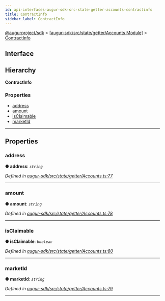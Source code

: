 ```yaml
---
id: api-interfaces-augur-sdk-src-state-getter-accounts-contractinfo
title: ContractInfo
sidebar_label: ContractInfo
---
```


[@augurproject/sdk](api-readme.md) > [[augur-sdk/src/state/getter/Accounts Module]](api-modules-augur-sdk-src-state-getter-accounts-module.md) > [ContractInfo](api-interfaces-augur-sdk-src-state-getter-accounts-contractinfo.md)

## Interface

## Hierarchy

**ContractInfo**

### Properties

* [address](api-interfaces-augur-sdk-src-state-getter-accounts-contractinfo.md#address)
* [amount](api-interfaces-augur-sdk-src-state-getter-accounts-contractinfo.md#amount)
* [isClaimable](api-interfaces-augur-sdk-src-state-getter-accounts-contractinfo.md#isclaimable)
* [marketId](api-interfaces-augur-sdk-src-state-getter-accounts-contractinfo.md#marketid)

---

## Properties

<a id="address"></a>

###  address

**● address**: *`string`*

*Defined in [augur-sdk/src/state/getter/Accounts.ts:77](https://github.com/AugurProject/augur/blob/1e1466f1d3/packages/augur-sdk/src/state/getter/Accounts.ts#L77)*

___
<a id="amount"></a>

###  amount

**● amount**: *`string`*

*Defined in [augur-sdk/src/state/getter/Accounts.ts:78](https://github.com/AugurProject/augur/blob/1e1466f1d3/packages/augur-sdk/src/state/getter/Accounts.ts#L78)*

___
<a id="isclaimable"></a>

###  isClaimable

**● isClaimable**: *`boolean`*

*Defined in [augur-sdk/src/state/getter/Accounts.ts:80](https://github.com/AugurProject/augur/blob/1e1466f1d3/packages/augur-sdk/src/state/getter/Accounts.ts#L80)*

___
<a id="marketid"></a>

###  marketId

**● marketId**: *`string`*

*Defined in [augur-sdk/src/state/getter/Accounts.ts:79](https://github.com/AugurProject/augur/blob/1e1466f1d3/packages/augur-sdk/src/state/getter/Accounts.ts#L79)*

___

